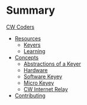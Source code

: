 # Summary

[CW Coders](cw-coders.md)

- [Resources]()
  - [Keyers](keyers.md)
  - [Learning](learning.md)
- [Concepts]()
  - [Abstractions of a Keyer](abstractions.md)
  - [Hardware](hardware.md)
  - [Software Keyey](soft_key.md)
  - [Micro Keyey](micro_key.md)
  - [CW Internet Relay](cw-internet-relay.md)
- [Contributing]()
